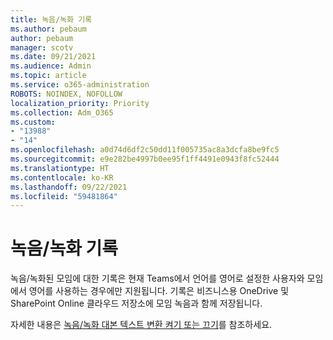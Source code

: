 ```yaml
---
title: 녹음/녹화 기록
ms.author: pebaum
author: pebaum
manager: scotv
ms.date: 09/21/2021
ms.audience: Admin
ms.topic: article
ms.service: o365-administration
ROBOTS: NOINDEX, NOFOLLOW
localization_priority: Priority
ms.collection: Adm_O365
ms.custom:
- "13988"
- "14"
ms.openlocfilehash: a0d74d6df2c50dd11f005735ac8a3dcfa8be9fc5
ms.sourcegitcommit: e9e282be4997b0ee95f1ff4491e0943f8fc52444
ms.translationtype: HT
ms.contentlocale: ko-KR
ms.lasthandoff: 09/22/2021
ms.locfileid: "59481864"
---
```

# <a name="recording-transcriptions"></a>녹음/녹화 기록

녹음/녹화된 모임에 대한 기록은 현재 Teams에서 언어를 영어로 설정한 사용자와 모임에서 영어를 사용하는 경우에만 지원됩니다. 기록은 비즈니스용 OneDrive 및 SharePoint Online 클라우드 저장소에 모임 녹음과 함께 저장됩니다.

자세한 내용은 [녹음/녹화 대본 텍스트 변환 켜기 또는 끄기](https://docs.microsoft.com/microsoftteams/cloud-recording#turn-on-or-turn-off-recording-transcription)를 참조하세요.